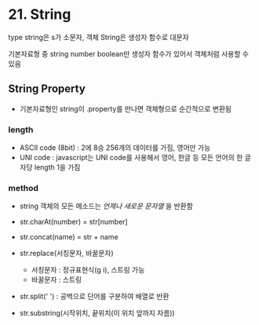 # 21. String

type string은 s가 소문자, 객체 String은 생성자 함수로 대문자

기본자료형 중 string number boolean만 생성자 함수가 있어서 객체처럼 사용할 수 있음

## String Property

- 기본자료형인 string이 .property를 만나면 객체형으로 순간적으로 변환됨

### length
- ASCII code (8bit) : 2에 8승 256개의 데이터를 가짐, 영어만 가능
- UNI code : javascript는 UNI code를 사용해서 영어, 한글 등 모든 언어의 한 글자당 length 1을 가짐

### method
- string 객체의 모든 메소드는 *언제나 새로운 문자열* 을 반환함

- str.charAt(number) = str[number]
- str.concat(name) = str + name
- str.replace(서칭문자, 바꿀문자)
  - 서칭문자 : 정규표현식(g i), 스트링 가능
  - 바꿀문자 : 스트링
- str.split(' ') : 공백으로 단어를 구분하여 배열로 반환
- str.substring(시작위치, 끝위치(이 위치 앞까지 자름))